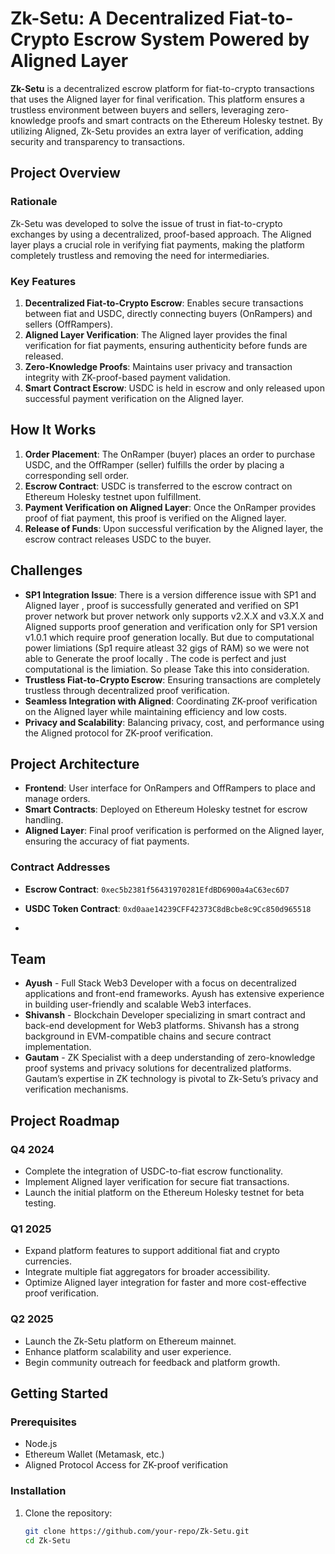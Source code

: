 # Zk-Setu: A Decentralized Fiat-to-Crypto Escrow System Powered by Aligned Layer

**Zk-Setu** is a decentralized escrow platform for fiat-to-crypto transactions that uses the Aligned layer for final verification. This platform ensures a trustless environment between buyers and sellers, leveraging zero-knowledge proofs and smart contracts on the Ethereum Holesky testnet. By utilizing Aligned, Zk-Setu provides an extra layer of verification, adding security and transparency to transactions.

## Project Overview

### Rationale
Zk-Setu was developed to solve the issue of trust in fiat-to-crypto exchanges by using a decentralized, proof-based approach. The Aligned layer plays a crucial role in verifying fiat payments, making the platform completely trustless and removing the need for intermediaries.

### Key Features
1. **Decentralized Fiat-to-Crypto Escrow**: Enables secure transactions between fiat and USDC, directly connecting buyers (OnRampers) and sellers (OffRampers).
2. **Aligned Layer Verification**: The Aligned layer provides the final verification for fiat payments, ensuring authenticity before funds are released.
3. **Zero-Knowledge Proofs**: Maintains user privacy and transaction integrity with ZK-proof-based payment validation.
4. **Smart Contract Escrow**: USDC is held in escrow and only released upon successful payment verification on the Aligned layer.

## How It Works

1. **Order Placement**: The OnRamper (buyer) places an order to purchase USDC, and the OffRamper (seller) fulfills the order by placing a corresponding sell order.
2. **Escrow Contract**: USDC is transferred to the escrow contract on Ethereum Holesky testnet upon fulfillment.
3. **Payment Verification on Aligned Layer**: Once the OnRamper provides proof of fiat payment, this proof is verified on the Aligned layer.
4. **Release of Funds**: Upon successful verification by the Aligned layer, the escrow contract releases USDC to the buyer.

## Challenges


- **SP1 Integration Issue**: There is a version difference issue with SP1 and Aligned layer , proof is successfully generated and verified on SP1 prover network but prover network only supports v2.X.X and v3.X.X and Aligned supports proof generation and verification only for SP1 version v1.0.1 which require proof generation locally. But due to computational power limiations (Sp1 require atleast 32 gigs of RAM) so we were not able to Generate the proof locally . The code is perfect and just computational is the limiation. So please Take this into consideration. 
- **Trustless Fiat-to-Crypto Escrow**: Ensuring transactions are completely trustless through decentralized proof verification.
- **Seamless Integration with Aligned**: Coordinating ZK-proof verification on the Aligned layer while maintaining efficiency and low costs.
- **Privacy and Scalability**: Balancing privacy, cost, and performance using the Aligned protocol for ZK-proof verification.


## Project Architecture

- **Frontend**: User interface for OnRampers and OffRampers to place and manage orders.
- **Smart Contracts**: Deployed on Ethereum Holesky testnet for escrow handling.
- **Aligned Layer**: Final proof verification is performed on the Aligned layer, ensuring the accuracy of fiat payments.

### Contract Addresses

- **Escrow Contract**: `0xec5b2381f56431970281EfdBD6900a4aC63ec6D7`
- **USDC Token Contract**: `0xd0aae14239CFF42373C8dBcbe8c9Cc850d965518`

- 
## Team

- **Ayush** - Full Stack Web3 Developer with a focus on decentralized applications and front-end frameworks. Ayush has extensive experience in building user-friendly and scalable Web3 interfaces.
- **Shivansh** - Blockchain Developer specializing in smart contract and back-end development for Web3 platforms. Shivansh has a strong background in EVM-compatible chains and secure contract implementation.
- **Gautam** - ZK Specialist with a deep understanding of zero-knowledge proof systems and privacy solutions for decentralized platforms. Gautam’s expertise in ZK technology is pivotal to Zk-Setu’s privacy and verification mechanisms.

## Project Roadmap

### Q4 2024
- Complete the integration of USDC-to-fiat escrow functionality.
- Implement Aligned layer verification for secure fiat transactions.
- Launch the initial platform on the Ethereum Holesky testnet for beta testing.

### Q1 2025
- Expand platform features to support additional fiat and crypto currencies.
- Integrate multiple fiat aggregators for broader accessibility.
- Optimize Aligned layer integration for faster and more cost-effective proof verification.

### Q2 2025
- Launch the Zk-Setu platform on Ethereum mainnet.
- Enhance platform scalability and user experience.
- Begin community outreach for feedback and platform growth.


## Getting Started

### Prerequisites
- Node.js
- Ethereum Wallet (Metamask, etc.)
- Aligned Protocol Access for ZK-proof verification

### Installation
1. Clone the repository:
   ```bash
   git clone https://github.com/your-repo/Zk-Setu.git
   cd Zk-Setu
